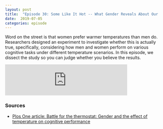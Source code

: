 ```yaml
---
layout: post
title:  "Episode 30: Some Like It Hot -- What Gender Reveals About Our Temperature Preferences"
date:  2019-07-05
categories: episode
---
```


Word on the street is that women prefer warmer temperatures than men do. Researchers designed an experiment to investigate whether this is actually true, specifically, considering how men and women perform on various cognitive tasks under different temperature scenarios. In this episode, we dissect the study so you can judge whether you believe the results.

<iframe src="https://anchor.fm/databytes/embed" height="102px" width="400px" frameborder="0" scrolling="no"></iframe>

### Sources

* [Plos One article: Battle for the thermostat: Gender and the effect of temperature on cognitive performance](https://journals.plos.org/plosone/article?id=10.1371/journal.pone.0216362)